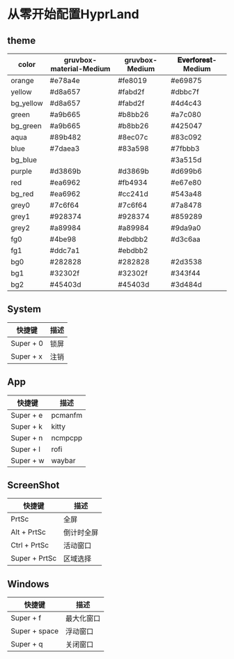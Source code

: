 # 从零开始配置HyprLand

## theme

| color | gruvbox-material-Medium | gruvbox-Medium | 𝐄𝐯𝐞𝐫𝐟𝐨𝐫𝐞𝐬𝐭-Medium |
| ----- | ----------------------- | -------------- | --------------- |
| orange | #e78a4e | #fe8019 | #e69875 |
| yellow | #d8a657 | #fabd2f | #dbbc7f |
| bg_yellow | #d8a657 | #fabd2f | #4d4c43 |
| green | #a9b665 | #b8bb26 | #a7c080 |
| bg_green | #a9b665 | #b8bb26 | #425047 |
| aqua | #89b482 | #8ec07c | #83c092 |
| blue | #7daea3 | #83a598 | #7fbbb3 |
|bg_blue | | | #3a515d |
| purple | #d3869b | #d3869b | #d699b6 |
| red | #ea6962 | #fb4934 | #e67e80 |
| bg_red | #ea6962 | #cc241d | #543a48 |
| grey0 | #7c6f64 | #7c6f64 | #7a8478 |
| grey1 | #928374 | #928374 | #859289 |
| grey2 | #a89984 | #a89984 | #9da9a0 |
| fg0 | #4be98 | #ebdbb2 | #d3c6aa |
| fg1 | #ddc7a1 | #ebdbb2 |
| bg0 | #282828 | #282828 | #2d3538 |
| bg1 | #32302f | #32302f | #343f44 |
| bg2 | #45403d | #45403d | #3d484d |

## System

| 快捷键 | 描述 |
| ----- | --- |
| Super + 0 | 锁屏 |
| Super + x | 注销 |

## App

| 快捷键 | 描述 |
| ----- | --- |
| Super + e | pcmanfm |
| Super + k | kitty |
| Super + n | ncmpcpp |
| Super + l | rofi |
| Super + w | waybar |

## ScreenShot

| 快捷键 | 描述 |
| ----- | --- |
| PrtSc | 全屏 |
| Alt + PrtSc | 倒计时全屏 |
| Ctrl + PrtSc | 活动窗口 |
| Super + PrtSc | 区域选择 |

## Windows

| 快捷键 | 描述 |
| ----- | --- |
| Super + f | 最大化窗口 |
| Super + space | 浮动窗口 |
| Super + q | 关闭窗口 |
